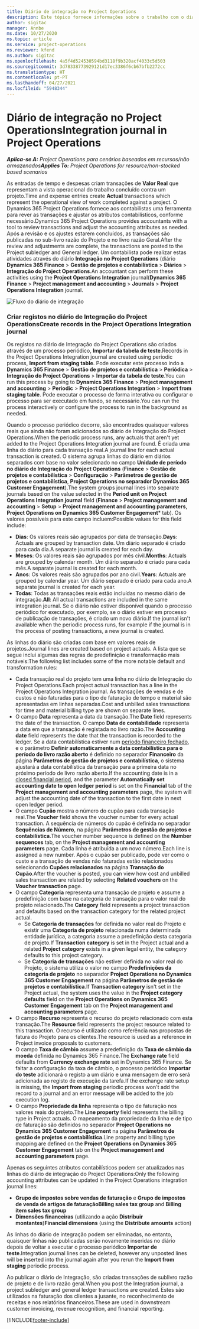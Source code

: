 ```yaml
---
title: Diário de integração no Project Operations
description: Este tópico fornece informações sobre o trabalho com o diário de Integração no Project Operations.
author: sigitac
manager: Annbe
ms.date: 10/27/2020
ms.topic: article
ms.service: project-operations
ms.reviewer: kfend
ms.author: sigitac
ms.openlocfilehash: 4a5f4d524530594bd3118f9b320acf4033c5d503
ms.sourcegitcommit: 3d78338773929121d17ec3386f6cb67bfb2272cc
ms.translationtype: HT
ms.contentlocale: pt-PT
ms.lasthandoff: 04/27/2021
ms.locfileid: "5948344"
---
```

# <a name="integration-journal-in-project-operations"></a><span data-ttu-id="af250-103">Diário de integração no Project Operations</span><span class="sxs-lookup"><span data-stu-id="af250-103">Integration journal in Project Operations</span></span>

<span data-ttu-id="af250-104">_**Aplica-se A:** Project Operations para cenários baseados em recursos/não armazenados_</span><span class="sxs-lookup"><span data-stu-id="af250-104">_**Applies To:** Project Operations for resource/non-stocked based scenarios_</span></span>

<span data-ttu-id="af250-105">As entradas de tempo e despesas criam transações de **Valor Real** que representam a vista operacional do trabalho concluído contra um projeto.</span><span class="sxs-lookup"><span data-stu-id="af250-105">Time and expense entries create **Actual** transactions which represent the operational view of work completed against a project.</span></span> <span data-ttu-id="af250-106">O Dynamics 365 Project Operations fornece aos contabilistas uma ferramenta para rever as transações e ajustar os atributos contabilísticos, conforme necessário.</span><span class="sxs-lookup"><span data-stu-id="af250-106">Dynamics 365 Project Operations provides accountants with a tool to review transactions and adjust the accounting attributes as needed.</span></span> <span data-ttu-id="af250-107">Após a revisão e os ajustes estarem concluídos, as transações são publicadas no sub-livro razão do Projeto e no livro razão Geral.</span><span class="sxs-lookup"><span data-stu-id="af250-107">After the review and adjustments are complete, the transactions are posted to the Project subledger and General ledger.</span></span> <span data-ttu-id="af250-108">Um contabilista pode realizar estas atividades através do diário **Integração no Project Operations** (diário **Dynamics 365 Finance** > **Gestão de projetos e contabilística** > **Diários** > **Integração do Project Operations**.</span><span class="sxs-lookup"><span data-stu-id="af250-108">An accountant can perform these activities using the **Project Operations Integration** journal(**Dynamics 365 Finance** > **Project management and accounting** > **Journals** > **Project Operations Integration** journal.</span></span>

![Fluxo do diário de integração](./media/IntegrationJournal.png)

### <a name="create-records-in-the-project-operations-integration-journal"></a><span data-ttu-id="af250-110">Criar registos no diário de Integração do Project Operations</span><span class="sxs-lookup"><span data-stu-id="af250-110">Create records in the Project Operations Integration journal</span></span>

<span data-ttu-id="af250-111">Os registos na diário de Integração do Project Operations são criados através de um processo periódico, **Importar da tabela de teste**.</span><span class="sxs-lookup"><span data-stu-id="af250-111">Records in the Project Operations Integration journal are created using periodic process, **Import from staging table**.</span></span> <span data-ttu-id="af250-112">Pode executar este processo indo a **Dynamics 365 Finance** > **Gestão de projetos e contabilística** > **Periódica** > **Integração do Project Operations** > **Importar da tabela de teste**.</span><span class="sxs-lookup"><span data-stu-id="af250-112">You can run this process by going to **Dynamics 365 Finance** > **Project management and accounting** > **Periodic** > **Project Operations Integration** > **Import from staging table**.</span></span> <span data-ttu-id="af250-113">Pode executar o processo de forma interativa ou configurar o processo para ser executado em fundo, se necessário.</span><span class="sxs-lookup"><span data-stu-id="af250-113">You can run the process interactively or configure the process to run in the background as needed.</span></span>

<span data-ttu-id="af250-114">Quando o processo periódico decorre, são encontrados quaisquer valores reais que ainda não foram adicionados ao diário de Integração do Project Operations.</span><span class="sxs-lookup"><span data-stu-id="af250-114">When the periodic process runs, any actuals that aren't yet added to the Project Operations Integration journal are found.</span></span> <span data-ttu-id="af250-115">É criada uma linha do diário para cada transação real.</span><span class="sxs-lookup"><span data-stu-id="af250-115">A journal line for each actual transaction is created.</span></span>
<span data-ttu-id="af250-116">O sistema agrupa linhas do diário em diários separados com base no valor selecionado no campo **Unidade de período no diário de Integração do Project Operations** (**Finance** > **Gestão de projetos e contabilística** > **Configuração** > **Parâmetros de gestão de projetos e contabilística**, **Project Operations no separador Dynamics 365 Customer Engagement**).</span><span class="sxs-lookup"><span data-stu-id="af250-116">The system groups journal lines into separate journals based on the value selected in the **Period unit on Project Operations Integration journal** field (**Finance** > **Project management and accounting** > **Setup** > **Project management and accounting parameters**, **Project Operations on Dynamics 365 Customer Engagement**\* tab).</span></span> <span data-ttu-id="af250-117">Os valores possíveis para este campo incluem:</span><span class="sxs-lookup"><span data-stu-id="af250-117">Possible values for this field include:</span></span>

  - <span data-ttu-id="af250-118">**Dias**: Os valores reais são agrupados por data de transação.</span><span class="sxs-lookup"><span data-stu-id="af250-118">**Days**: Actuals are grouped by transaction date.</span></span> <span data-ttu-id="af250-119">Um diário separado é criado para cada dia.</span><span class="sxs-lookup"><span data-stu-id="af250-119">A separate journal is created for each day.</span></span>
  - <span data-ttu-id="af250-120">**Meses**: Os valores reais são agrupados por mês civil.</span><span class="sxs-lookup"><span data-stu-id="af250-120">**Months**: Actuals are grouped by calendar month.</span></span> <span data-ttu-id="af250-121">Um diário separado é criado para cada mês.</span><span class="sxs-lookup"><span data-stu-id="af250-121">A separate journal is created for each month.</span></span>
  - <span data-ttu-id="af250-122">**Anos**: Os valores reais são agrupados por ano civil.</span><span class="sxs-lookup"><span data-stu-id="af250-122">**Years**: Actuals are grouped by calendar year.</span></span> <span data-ttu-id="af250-123">Um diário separado é criado para cada ano.</span><span class="sxs-lookup"><span data-stu-id="af250-123">A separate journal is created for each year.</span></span>
  - <span data-ttu-id="af250-124">**Todas**: Todas as transações reais estão incluídas no mesmo diário de integração.</span><span class="sxs-lookup"><span data-stu-id="af250-124">**All**: All actual transactions are included in the same integration journal.</span></span> <span data-ttu-id="af250-125">Se o diário não estiver disponível quando o processo periódico for executado, por exemplo, se o diário estiver em processo de publicação de transações, é criado um novo diário.</span><span class="sxs-lookup"><span data-stu-id="af250-125">If the journal isn't available when the periodic process runs, for example if the journal is in the process of posting transactions, a new journal is created.</span></span>

<span data-ttu-id="af250-126">As linhas do diário são criadas com base em valores reais de projetos.</span><span class="sxs-lookup"><span data-stu-id="af250-126">Journal lines are created based on project actuals.</span></span> <span data-ttu-id="af250-127">A lista que se segue inclui algumas das regras de predefinição e transformação mais notáveis:</span><span class="sxs-lookup"><span data-stu-id="af250-127">The following list includes some of the more notable default and transformation rules:</span></span>

  - <span data-ttu-id="af250-128">Cada transação real do projeto tem uma linha no diário de Integração do Project Operations.</span><span class="sxs-lookup"><span data-stu-id="af250-128">Each project actual transaction has a line in the Project Operations Integration journal.</span></span> <span data-ttu-id="af250-129">As transações de vendas e de custos e não faturadas para o tipo de faturação de tempo e material são apresentadas em linhas separadas.</span><span class="sxs-lookup"><span data-stu-id="af250-129">Cost and unbilled sales transactions for time and material billing type are shown on separate lines.</span></span>
  - <span data-ttu-id="af250-130">O campo **Data** representa a data da transação.</span><span class="sxs-lookup"><span data-stu-id="af250-130">The **Date** field represents the date of the transaction.</span></span> <span data-ttu-id="af250-131">O campo **Data de contabilidade** representa a data em que a transação é registada no livro razão.</span><span class="sxs-lookup"><span data-stu-id="af250-131">The **Accounting date** field represents the date that the transaction is recorded to the ledger.</span></span> <span data-ttu-id="af250-132">Se a data contabilística estiver num [período financeiro fechado](/dynamics365/finance/general-ledger/close-general-ledger-at-period-end), e o parâmetro **Definir automaticamente a data contabilística para o período do livro razão aberto** é definido no separador **Financeiro** da página **Parâmetros de gestão de projetos e contabilística**, o sistema ajustará a data contabilística da transação para a primeira data no próximo período de livro razão aberto.</span><span class="sxs-lookup"><span data-stu-id="af250-132">If the accounting date is in a [closed financial period](/dynamics365/finance/general-ledger/close-general-ledger-at-period-end), and the parameter **Automatically set accounting date to open ledger period** is set on the **Financial** tab of the **Project management and accounting parameters** page, the system will adjust the accounting date of the transaction to the first date in next open ledger period.</span></span>
  - <span data-ttu-id="af250-133">O campo **Cupão** mostra o número do cupão para cada transação real.</span><span class="sxs-lookup"><span data-stu-id="af250-133">The **Voucher** field shows the voucher number for every actual transaction.</span></span> <span data-ttu-id="af250-134">A sequência de números do cupão é definida no separador **Sequências de Número**, na página **Parâmetros de gestão de projetos e contabilística**.</span><span class="sxs-lookup"><span data-stu-id="af250-134">The voucher number sequence is defined on the **Number sequences** tab, on the **Project management and accounting parameters** page.</span></span> <span data-ttu-id="af250-135">Cada linha é atribuída a um novo número.</span><span class="sxs-lookup"><span data-stu-id="af250-135">Each line is assigned a new number.</span></span> <span data-ttu-id="af250-136">Após o cupão ser publicado, pode ver como o custo e a transação de vendas não faturadas estão relacionados selecionando **Cupões relacionados** na página **Transação do Cupão**.</span><span class="sxs-lookup"><span data-stu-id="af250-136">After the voucher is posted, you can view how cost and unbilled sales transaction are related by selecting **Related vouchers** on the **Voucher transaction** page.</span></span>
  - <span data-ttu-id="af250-137">O campo **Categoria** representa uma transação de projeto e assume a predefinição com base na categoria de transação para o valor real do projeto relacionado.</span><span class="sxs-lookup"><span data-stu-id="af250-137">The **Category** field represents a project transaction and defaults based on the transaction category for the related project actual.</span></span>
    - <span data-ttu-id="af250-138">Se **Categoria de transações** for definida no valor real do Projeto e existir uma **Categoria de projeto** relacionada numa determinada entidade jurídica, a categoria assume a predefinição desta categoria de projeto.</span><span class="sxs-lookup"><span data-stu-id="af250-138">If **Transaction category** is set in the Project actual and a related **Project category** exists in a given legal entity, the category defaults to this project category.</span></span>
    - <span data-ttu-id="af250-139">Se **Categoria de transações** não estiver definida no valor real do Projeto, o sistema utiliza o valor no campo **Predefinições da categoria de projeto** no separador **Project Operations no Dynamics 365 Customer Engagement** na página **Parâmetros de gestão de projetos e contabilística**.</span><span class="sxs-lookup"><span data-stu-id="af250-139">If **Transaction category** isn't set in the Project actual, the system uses the value in the **Project category defaults** field on the **Project Operations on Dynamics 365 Customer Engagement** tab on the **Project management and accounting parameters** page.</span></span>
  - <span data-ttu-id="af250-140">O campo **Recurso** representa o recurso do projeto relacionado com esta transação.</span><span class="sxs-lookup"><span data-stu-id="af250-140">The **Resource** field represents the project resource related to this transaction.</span></span> <span data-ttu-id="af250-141">O recurso é utilizado como referência nas propostas de fatura do Projeto para os clientes.</span><span class="sxs-lookup"><span data-stu-id="af250-141">The resource is used as a reference in Project invoice proposals to customers.</span></span>
  - <span data-ttu-id="af250-142">O campo **Taxa de câmbio** assume a predefinição da **Taxa de câmbio da moeda** definida no Dynamics 365 Finance.</span><span class="sxs-lookup"><span data-stu-id="af250-142">The **Exchange rate** field defaults from **Currency exchange rate** set in Dynamics 365 Finance.</span></span> <span data-ttu-id="af250-143">Se faltar a configuração da taxa de câmbio, o processo periódico **Importar do teste** adicionará o registo a um diário e uma mensagem de erro será adicionada ao registo de execução da tarefa.</span><span class="sxs-lookup"><span data-stu-id="af250-143">If the exchange rate setup is missing, the **Import from staging** periodic process won't add the record to a journal and an error message will be added to the job execution log.</span></span>
  - <span data-ttu-id="af250-144">O campo **Propriedade da linha** representa o tipo de faturação nos valores reais do projeto.</span><span class="sxs-lookup"><span data-stu-id="af250-144">The **Line property** field represents the billing type in Project actuals.</span></span> <span data-ttu-id="af250-145">O mapeamento da propriedade da linha e de tipo de faturação são definidos no separador **Project Operations no Dynamics 365 Customer Engagement** na página **Parâmetros de gestão de projetos e contabilística**.</span><span class="sxs-lookup"><span data-stu-id="af250-145">Line property and billing type mapping are defined on the **Project Operations on Dynamics 365 Customer Engagement** tab on the **Project management and accounting parameters** page.</span></span>

<span data-ttu-id="af250-146">Apenas os seguintes atributos contabilísticos podem ser atualizados nas linhas do diário de integração do Project Operations:</span><span class="sxs-lookup"><span data-stu-id="af250-146">Only the following accounting attributes can be updated in the Project Operations integration journal lines:</span></span>

- <span data-ttu-id="af250-147">**Grupo de impostos sobre vendas de faturação** e **Grupo de impostos de venda de artigos de faturação**</span><span class="sxs-lookup"><span data-stu-id="af250-147">**Billing sales tax group** and **Billing item sales tax group**</span></span>
- <span data-ttu-id="af250-148">**Dimensões financeiras** (utilizando a ação **Distribuir montantes**)</span><span class="sxs-lookup"><span data-stu-id="af250-148">**Financial dimensions** (using the **Distribute amounts** action)</span></span>

<span data-ttu-id="af250-149">As linhas do diário de integração podem ser eliminadas, no entanto, quaisquer linhas não publicadas serão novamente inseridas no diário depois de voltar a executar o processo periódico **Importar de teste**.</span><span class="sxs-lookup"><span data-stu-id="af250-149">Integration journal lines can be deleted, however any unposted lines will be inserted into the journal again after you rerun the **Import from staging** periodic process.</span></span>

<span data-ttu-id="af250-150">Ao publicar o diário de Integração, são criadas transações de sublivro razão de projeto e de livro razão geral.</span><span class="sxs-lookup"><span data-stu-id="af250-150">When you post the Integration journal, a project subledger and general ledger transactions are created.</span></span> <span data-ttu-id="af250-151">Estes são utilizados na faturação dos clientes a jusante, no reconhecimento de receitas e nos relatórios financeiros.</span><span class="sxs-lookup"><span data-stu-id="af250-151">These are used in downstream customer invoicing, revenue recognition, and financial reporting.</span></span>


[!INCLUDE[footer-include](../includes/footer-banner.md)]